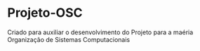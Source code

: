 # Projeto-OSC
Criado para auxiliar o desenvolvimento do Projeto para a maéria Organização de Sistemas Computacionais
